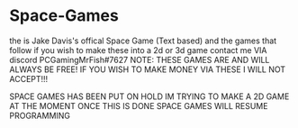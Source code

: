# Space-Games
the is Jake Davis's offical Space Game (Text based) and the games that follow
if you wish to make these into a 2d or 3d game contact me VIA discord PCGamingMrFish#7627
NOTE: THESE GAMES ARE AND WILL ALWAYS BE FREE! IF YOU WISH TO MAKE MONEY VIA THESE I WILL NOT ACCEPT!!!


SPACE GAMES HAS BEEN PUT ON HOLD IM TRYING TO MAKE A 2D GAME AT THE MOMENT ONCE THIS IS DONE SPACE GAMES WILL RESUME PROGRAMMING
